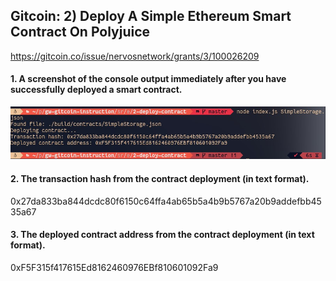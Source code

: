 ## Gitcoin: 2) Deploy A Simple Ethereum Smart Contract On Polyjuice
https://gitcoin.co/issue/nervosnetwork/grants/3/100026209

#### 1. A screenshot of the console output immediately after you have successfully deployed a smart contract.

![task-2_1.jpg](./img/task-2_1.jpg)

#### 2. The transaction hash from the contract deployment (in text format).

0x27da833ba844dcdc80f6150c64ffa4ab65b5a4b9b5767a20b9addefbb4535a67


#### 3. The deployed contract address from the contract deployment (in text format).

0xF5F315f417615Ed8162460976EBf810601092Fa9